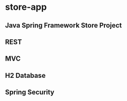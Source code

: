 # store-app
## Java Spring Framework Store Project
## REST
## MVC
## H2 Database 
## Spring Security

